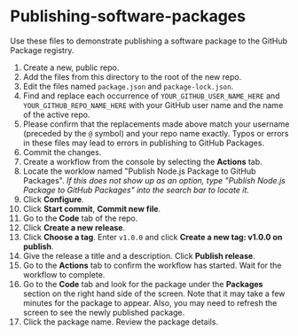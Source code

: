 # Publishing-software-packages
Use these files to demonstrate publishing a software package to the GitHub Package registry.

1. Create a new, public repo.
1. Add the files from this directory to the root of the new repo.
1. Edit the files named `package.json` and `package-lock.json`.
1. Find and replace each occurrence of `YOUR_GITHUB_USER_NAME_HERE` and `YOUR_GITHUB_REPO_NAME_HERE` with your GitHub user name and the name of the active repo.
1. Please confirm that the replacements made above match your username (preceded by the `@` symbol) and your repo name exactly.  Typos or errors in these files may lead to errors in publishing to GitHub Packages.
1. Commit the changes.
1. Create a workflow from the console by selecting the **Actions** tab.
1. Locate the worklow named "Publish Node.js Package to GitHub Packages". _If this does not show up as an option, type "Publish Node.js Package to GitHub Packages" into the search bar to locate it._
1. Click **Configure**.
1. Click **Start commit**, **Commit new file**.
1. Go to the **Code** tab of the repo.
1. Click **Create a new release**.
1. Click **Choose a tag**.  Enter `v1.0.0` and click **Create a new tag: v1.0.0 on publish**.
1. Give the release a title and a description.  Click **Publish release**.
1. Go to the **Actions** tab to confirm the workflow has started.  Wait for the workflow to complete.
1. Go to the **Code** tab and look for the package under the **Packages** section on the right hand side of the screen. Note that it may take a few minutes for the package to appear.  Also, you may need to refresh the screen to see the newly published package.
1. Click the package name. Review the package details.


